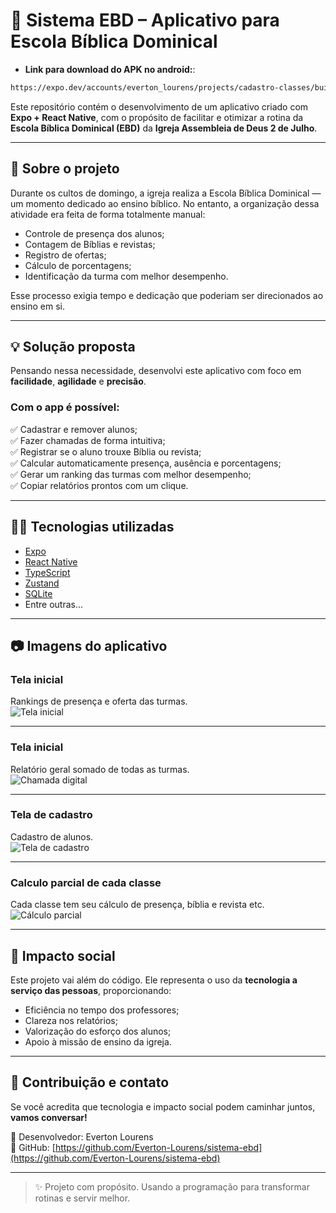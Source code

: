 # 📖 Sistema EBD – Aplicativo para Escola Bíblica Dominical

- **Link para download do APK no android:**:
```bash
https://expo.dev/accounts/everton_lourens/projects/cadastro-classes/builds/efbd803c-4b57-4b3d-ade0-7a980ed040a1
```

Este repositório contém o desenvolvimento de um aplicativo criado com **Expo + React Native**, com o propósito de facilitar e otimizar a rotina da **Escola Bíblica Dominical (EBD)** da **Igreja Assembleia de Deus 2 de Julho**.

---

## 📌 Sobre o projeto

Durante os cultos de domingo, a igreja realiza a Escola Bíblica Dominical — um momento dedicado ao ensino bíblico. No entanto, a organização dessa atividade era feita de forma totalmente manual:

- Controle de presença dos alunos;
- Contagem de Bíblias e revistas;
- Registro de ofertas;
- Cálculo de porcentagens;
- Identificação da turma com melhor desempenho.

Esse processo exigia tempo e dedicação que poderiam ser direcionados ao ensino em si.

---

## 💡 Solução proposta

Pensando nessa necessidade, desenvolvi este aplicativo com foco em **facilidade**, **agilidade** e **precisão**.

### Com o app é possível:

✅ Cadastrar e remover alunos;  
✅ Fazer chamadas de forma intuitiva;  
✅ Registrar se o aluno trouxe Bíblia ou revista;  
✅ Calcular automaticamente presença, ausência e porcentagens;  
✅ Gerar um ranking das turmas com melhor desempenho;  
✅ Copiar relatórios prontos com um clique.

---

## 🧑‍💻 Tecnologias utilizadas

- [Expo](https://expo.dev/)
- [React Native](https://reactnative.dev/)
- [TypeScript](https://www.typescriptlang.org/)
- [Zustand](https://github.com/pmndrs/zustand)
- [SQLite](https://docs.expo.dev/versions/latest/sdk/sqlite/)
- Entre outras...

---

## 📷 Imagens do aplicativo

### Tela inicial  
Rankings de presença e oferta das turmas.  
![Tela inicial](assets/images/img1.jpg)

---

### Tela inicial
Relatório geral somado de todas as turmas.  
![Chamada digital](assets/images/img2.jpg)

---

### Tela de cadastro  
Cadastro de alunos.  
![Tela de cadastro](assets/images/img3.jpg)  

---

### Calculo parcial de cada classe 
Cada classe tem seu cálculo de presença, bíblia e revista etc.
![Cálculo parcial](assets/images/img4.jpg)

---

## 🙌 Impacto social

Este projeto vai além do código. Ele representa o uso da **tecnologia a serviço das pessoas**, proporcionando:

- Eficiência no tempo dos professores;
- Clareza nos relatórios;
- Valorização do esforço dos alunos;
- Apoio à missão de ensino da igreja.

---

## 🤝 Contribuição e contato

Se você acredita que tecnologia e impacto social podem caminhar juntos, **vamos conversar!**

📧 Desenvolvedor: Everton Lourens  
🔗 GitHub: [https://github.com/Everton-Lourens/sistema-ebd](https://github.com/Everton-Lourens/sistema-ebd)

---

> ✨ Projeto com propósito. Usando a programação para transformar rotinas e servir melhor.
